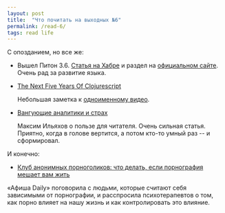 ```yaml
---
layout: post
title:  "Что почитать на выходных №6"
permalink: /read-6/
tags: read life
---
```


С опозданием, но все же:

- Вышел Питон
  3.6. [Статья на Хабре](https://habrahabr.ru/company/kingservers/blog/318354/)
  и раздел на
  [официальном сайте](https://docs.python.org/3.6/whatsnew/3.6.html). Очень рад
  за развитие языка.

- [The Next Five Years Of Clojurescript](http://blog.cognitect.com/blog/2016/12/13/the-next-five-years-of-clojurescript)

  Небольшая заметка к [одноименному видео](https://www.youtube.com/watch?v=mty0RwkPmE8).

- [Вангующие аналитики и страх](http://maximilyahov.ru/blog/all/fearmongering/)

  Максим Ильяхов о пользе для читателя. Очень сильная статья. Приятно, когда в
  голове вертится, а потом кто-то умный раз -- и сформировал.

И конечно:

- [Клуб анонимных порноголиков: что делать, если порнография мешает вам жить](https://daily.afisha.ru/relationship/3186-ya-perestal-obschatsya-s-druzyami-chto-delat-esli-porno-meshaet-vam-zhit/)

«Афиша Daily» поговорила с людьми, которые считают себя зависимыми от
порнографии, и расспросила психотерапевтов о том, как порно влияет на нашу жизнь
и как контролировать это влияние.
